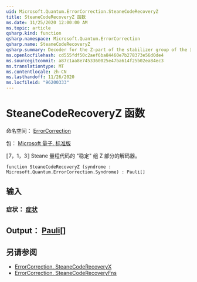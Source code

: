 ```yaml
---
uid: Microsoft.Quantum.ErrorCorrection.SteaneCodeRecoveryZ
title: SteaneCodeRecoveryZ 函数
ms.date: 11/25/2020 12:00:00 AM
ms.topic: article
qsharp.kind: function
qsharp.namespace: Microsoft.Quantum.ErrorCorrection
qsharp.name: SteaneCodeRecoveryZ
qsharp.summary: Decoder for the Z-part of the stabilizer group of the ⟦7, 1, 3⟧ Steane quantum code.
ms.openlocfilehash: cd555fdf50c2aef6ba84460e7b278373e56d0de4
ms.sourcegitcommit: a87c1aa8e7453360025e47ba614f25b02ea84ec3
ms.translationtype: MT
ms.contentlocale: zh-CN
ms.lasthandoff: 11/26/2020
ms.locfileid: "96200333"
---
```

# <a name="steanecoderecoveryz-function"></a>SteaneCodeRecoveryZ 函数

命名空间： [ErrorCorrection](xref:Microsoft.Quantum.ErrorCorrection)

包： [Microsoft 量子. 标准版](https://nuget.org/packages/Microsoft.Quantum.Standard)


⟦7，1，3⟧ Steane 量程代码的 "稳定" 组 Z 部分的解码器。

```qsharp
function SteaneCodeRecoveryZ (syndrome : Microsoft.Quantum.ErrorCorrection.Syndrome) : Pauli[]
```


## <a name="input"></a>输入

### <a name="syndrome--syndrome"></a>症状： [症状](xref:Microsoft.Quantum.ErrorCorrection.Syndrome)





## <a name="output--pauli"></a>Output： [Pauli](xref:microsoft.quantum.lang-ref.pauli)[]



## <a name="see-also"></a>另请参阅

- [ErrorCorrection. SteaneCodeRecoveryX](xref:Microsoft.Quantum.ErrorCorrection.SteaneCodeRecoveryX)
- [ErrorCorrection. SteaneCodeRecoveryFns](xref:Microsoft.Quantum.ErrorCorrection.SteaneCodeRecoveryFns)